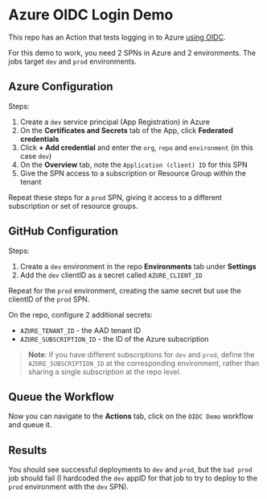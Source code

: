 # Azure OIDC Login Demo

This repo has an Action that tests logging in to Azure [using OIDC](https://docs.github.com/en/actions/deployment/security-hardening-your-deployments/configuring-openid-connect-in-azure).

For this demo to work, you need 2 SPNs in Azure and 2 environments. The jobs target `dev` and `prod` environments.

## Azure Configuration

Steps:
1. Create a `dev` service principal (App Registration) in Azure
2. On the **Certificates and Secrets** tab of the App, click **Federated credentials**
3. Click **+ Add credential** and enter the `org`, `repo` and `environment` (in this case `dev`)
4. On the **Overview** tab, note the `Application (client) ID` for this SPN
5. Give the SPN access to a subscription or Resource Group within the tenant

Repeat these steps for a `prod` SPN, giving it access to a different subscription or set of resource groups.

## GitHub Configuration

Steps:
1. Create a `dev` environment in the repo **Environments** tab under **Settings**
2. Add the `dev` clientID as a secret called `AZURE_CLIENT_ID`

Repeat for the `prod` environment, creating the same secret but use the clientID of the `prod` SPN.

On the repo, configure 2 additional secrets:

- `AZURE_TENANT_ID` - the AAD tenant ID
- `AZURE_SUBSCRIPTION_ID` - the ID of the Azure subscription

> **Note**: If you have different subscriptions for `dev` and `prod`, define the `AZURE_SUBSCRIPTION_ID` at the corresponding environment, rather than sharing a single subscription at the repo level.

## Queue the Workflow

Now you can navigate to the **Actions** tab, click on the `OIDC Demo` workflow and queue it.

## Results

You should see successful deployments to `dev` and `prod`, but the `bad prod` job should fail (I hardcoded the `dev` appID for that job to try to deploy to the `prod` environment with the `dev` SPN).

